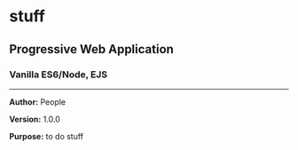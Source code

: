 # stuff

## Progressive Web Application
### Vanilla ES6/Node, EJS
---
**Author:**  People

**Version:**  1.0.0

**Purpose:**  to do stuff